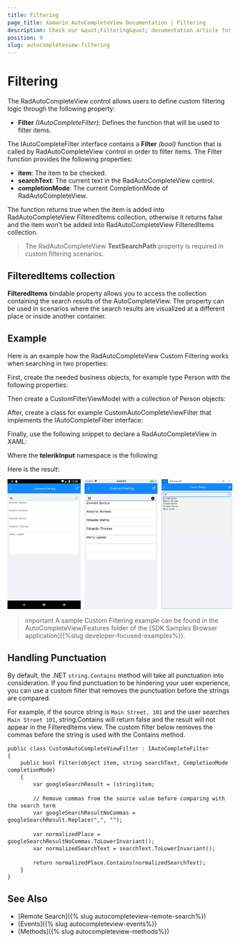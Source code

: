 ```yaml
---
title: Filtering
page_title: Xamarin AutoCompleteView Documentation | Filtering
description: Check our &quot;Filtering&quot; documentation article for Telerik AutoCompleteView for Xamarin control.
position: 9
slug: autocompleteview-filtering
---
```


# Filtering

The RadAutoCompleteView control allows users to define custom filtering logic through the following property:

* **Filter** *(IAutoCompleteFilter)*: Defines the function that will be used to filter items. 

The IAutoCompleteFilter interface contains a **Filter** *(bool)* function  that is called by RadAutoCompleteView control in order to filter items. The Filter function provides the following properties:

* **item**: The item to be checked.
* **searchText**: The current text in the RadAutoCompleteView control.
* **completionMode**: The current CompletionMode of RadAutoCompleteView.

The function returns true when the item is added into RadAutoCompleteView FilteredItems collection, otherwise it returns false and the item won't be added into RadAutoCompleteView FilteredItems collection.

>The RadAutoCompleteView **TextSearchPath** property is required in custom filtering scenarios.

## FilteredItems collection

**FilteredItems** bindable property allows you to access the collection containing the search results of the AutoCompleteView. The property can be used in scenarios where the search results are visualized at a different place or inside another container.

## Example

Here is an example how the RadAutoCompleteView Custom Filtering works when searching in two properties:

First, create the needed business objects, for example type Person with the following properties:

<snippet id='autocompleteview-filtering-businessobject'/>

Then create a CustomFilterViewModel with a collection of Person objects:

<snippet id='autocompleteview-filering-viewmodel'/>

After, create a class for example CustomAutoCompleteViewFilter that implements the IAutoCompleteFilter interface:

<snippet id='autocompleteview-filtering-class'/>

Finally, use the following snippet to declare a RadAutoCompleteView in XAML:

<snippet id='autocompleteview-features-customfiltering'/>

Where the **telerikInput** namespace is the following:

<snippet id='xmlns-telerikinput'/>

Here is the result:

![AutoCompleteView Filtering](images/autocompleteview-filtering.png "AutoCompleteView Filtering")

>important A sample Custom Filtering example can be found in the AutoCompleteView/Features folder of the [SDK Samples Browser application]({%slug developer-focused-examples%}).

## Handling Punctuation

By default, the .NET `string.Contains` method will take all punctuation into consideration. If you find punctuation to be hindering your user experience, you can use a custom filter that removes the punctuation before the strings are compared. 

For example, if the source string is `Main Street, 101` and the user searches `Main Street 101`, string.Contains will return false and the result will not appear in the FilteredItems view. The custom filter below removes the commas before the string is used with the Contains method.

```
public class CustomAutoCompleteViewFilter : IAutoCompleteFilter
{
    public bool Filter(object item, string searchText, CompletionMode completionMode)
    {
        var googleSearchResult = (string)item;

        // Remove commas from the source value before comparing with the search term
        var googleSearchResultNoCommas = googleSearchResult.Replace(",", "");

        var normalizedPlace = googleSearchResultNoCommas.ToLowerInvariant();
        var normalizedSearchText = searchText.ToLowerInvariant();
        
        return normalizedPlace.Contains(normalizedSearchText);
    }
}
```

## See Also

- [Remote Search]({% slug autocompleteview-remote-search%})
- [Events]({% slug autocompleteview-events%})
- [Methods]({% slug autocompleteview-methods%})
